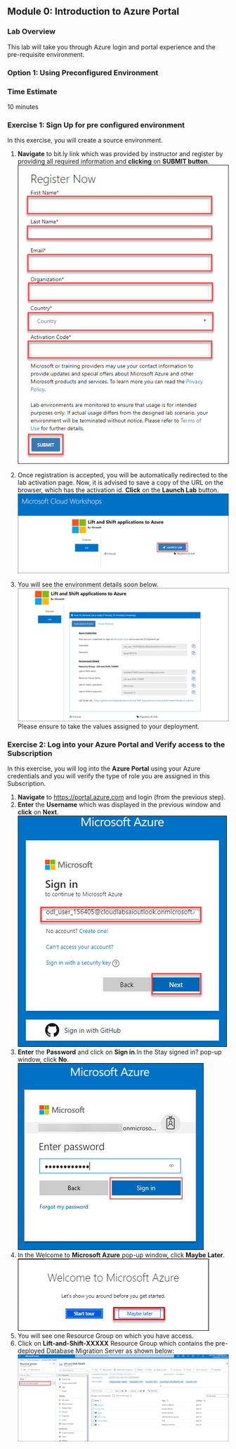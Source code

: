 ## Module 0: Introduction to Azure Portal
 
 ### Lab Overview
This lab will take you through Azure login and portal experience and the pre-requisite environment.

### Option 1: Using Preconfigured Environment

### Time Estimate

10 minutes

### Exercise 1: Sign Up for pre configured environment

In this exercise, you will create a source environment.
1.	**Navigate** to bit.ly link which was provided by instructor and register by providing all required information and **clicking** on **SUBMIT button**.<br/>
![The Select Top 1000 rows menu item is highlighted.](images/reg.png 'app service')

2. Once registration is accepted, you will be automatically redirected to the lab activation page. Now, it is advised to save a copy of the URL on the browser, which has the activation id. **Click** on the **Launch Lab** button.<br/>
![The Select Top 1000 rows menu item is highlighted.](images/launch.png 'app service')

3. You will see the environment details soon below.<br/>
![The Select Top 1000 rows menu item is highlighted.](images/details.png 'app service')
Please ensure to take the values assigned to your deployment.


### Exercise 2: Log into your Azure Portal and Verify access to the Subscription

In this exercise, you will log into the **Azure Portal** using your Azure credentials and you will verify the type of role you are assigned in this Subscription.
1.  **Navigate** to https://portal.azure.com and login (from the previous step).
2.  **Enter** the **Username** which was displayed in the previous window and **click** on **Next**.<br/>
![The Select Top 1000 rows menu item is highlighted.](images/user.png 'app service')
3. **Enter** the **Password** and click on **Sign in**.In the Stay signed in? pop-up window, click **No**.
![The Select Top 1000 rows menu item is highlighted.](images/password.png 'app service')
4.	In the Welcome to **Microsoft Azure** pop-up window, click **Maybe Later**.
![The Select Top 1000 rows menu item is highlighted.](images/maybe.png 'app service')
5. You will see one Resource Group on which you have access. 
6. Click on **Lift-and-Shift-XXXXX** Resource Group which contains the pre-deployed Database Migration Server as shown below:
![The Select Top 1000 rows menu item is highlighted.](images/portal.png 'app service')
